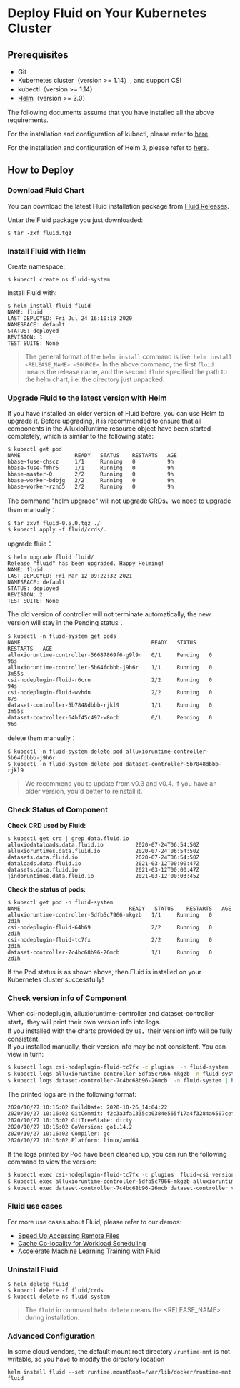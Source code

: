# Deploy Fluid on Your Kubernetes Cluster

## Prerequisites

- Git
- Kubernetes cluster（version >= 1.14）, and support CSI
- kubectl（version >= 1.14）
- [Helm](https://helm.sh/)（version >= 3.0）

The following documents assume that you have installed all the above requirements.

For the installation and configuration of kubectl, please refer to [here](https://kubernetes.io/docs/tasks/tools/install-kubectl/).

For the installation and configuration of Helm 3, please refer to [here](https://v3.helm.sh/docs/intro/install/).

## How to Deploy

### Download Fluid Chart

You can download the latest Fluid installation package from [Fluid Releases](https://github.com/fluid-cloudnative/fluid/releases).

Untar the Fluid package you just downloaded:

```shell
$ tar -zxf fluid.tgz
```

### Install Fluid with Helm

Create namespace:

```shell
$ kubectl create ns fluid-system
```

Install Fluid with:

```shell
$ helm install fluid fluid
NAME: fluid
LAST DEPLOYED: Fri Jul 24 16:10:18 2020
NAMESPACE: default
STATUS: deployed
REVISION: 1
TEST SUITE: None
```

> The general format of the `helm install` command is like: `helm install <RELEASE_NAME> <SOURCE>`. In the above command,  the first `fluid` means the release name, and the second  `fluid` specified the path to the helm chart, i.e. the directory just unpacked.


### Upgrade Fluid to the latest version with Helm

If you have installed an older version of Fluid before, you can use Helm to upgrade it.
Before upgrading, it is recommended to ensure that all components in the AlluxioRuntime resource object have been started completely, which is similar to the following state:

```shell
$ kubectl get pod
NAME                 READY   STATUS    RESTARTS   AGE
hbase-fuse-chscz     1/1     Running   0          9h
hbase-fuse-fmhr5     1/1     Running   0          9h
hbase-master-0       2/2     Running   0          9h
hbase-worker-bdbjg   2/2     Running   0          9h
hbase-worker-rznd5   2/2     Running   0          9h
```

The command "helm upgrade" will not upgrade CRDs，we need to upgrade them manually：

```shell
$ tar zxvf fluid-0.5.0.tgz ./
$ kubectl apply -f fluid/crds/.
```

upgrade fluid：
```shell
$ helm upgrade fluid fluid/
Release "fluid" has been upgraded. Happy Helming!
NAME: fluid
LAST DEPLOYED: Fri Mar 12 09:22:32 2021
NAMESPACE: default
STATUS: deployed
REVISION: 2
TEST SUITE: None
```

The old version of controller will not terminate automatically, the new version will stay in the Pending status：
```shell
$ kubectl -n fluid-system get pods
NAME                                         READY   STATUS    RESTARTS   AGE
alluxioruntime-controller-56687869f6-g9l9n   0/1     Pending   0          96s
alluxioruntime-controller-5b64fdbbb-j9h6r    1/1     Running   0          3m55s
csi-nodeplugin-fluid-r6crn                   2/2     Running   0          94s
csi-nodeplugin-fluid-wvhdn                   2/2     Running   0          87s
dataset-controller-5b7848dbbb-rjkl9          1/1     Running   0          3m55s
dataset-controller-64bf45c497-w8ncb          0/1     Pending   0          96s
```
delete them manually：
```shell
$ kubectl -n fluid-system delete pod alluxioruntime-controller-5b64fdbbb-j9h6r 
$ kubectl -n fluid-system delete pod dataset-controller-5b7848dbbb-rjkl9
```

> We recommend you to update from v0.3 and v0.4. If you have an older version, you'd better to reinstall it.

### Check Status of Component

**Check CRD used by Fluid:**

```shell
$ kubectl get crd | grep data.fluid.io
alluxiodataloads.data.fluid.io          2020-07-24T06:54:50Z
alluxioruntimes.data.fluid.io           2020-07-24T06:54:50Z
datasets.data.fluid.io                  2020-07-24T06:54:50Z
dataloads.data.fluid.io                 2021-03-12T00:00:47Z
datasets.data.fluid.io                  2021-03-12T00:00:47Z
jindoruntimes.data.fluid.io             2021-03-12T00:03:45Z
```

**Check the status of pods:**

```shell
$ kubectl get pod -n fluid-system
NAME                                  READY   STATUS    RESTARTS   AGE
alluxioruntime-controller-5dfb5c7966-mkgzb   1/1     Running   0          2d1h
csi-nodeplugin-fluid-64h69                   2/2     Running   0          2d1h
csi-nodeplugin-fluid-tc7fx                   2/2     Running   0          2d1h
dataset-controller-7c4bc68b96-26mcb          1/1     Running   0          2d1h
```

If the Pod status is as shown above, then Fluid is installed on your Kubernetes cluster successfully!

### Check version info of Component

When csi-nodeplugin, alluxioruntime-controller and dataset-controller start，they will print their own version info into logs.  
If you installed with the charts provided by us，their version info will be fully consistent.  
If you installed manually, their version info may be not consistent. You can view in turn:
```bash
$ kubectl logs csi-nodeplugin-fluid-tc7fx -c plugins  -n fluid-system | head -n 9 | tail -n 6
$ kubectl logs alluxioruntime-controller-5dfb5c7966-mkgzb -n fluid-system | head -n 6
$ kubectl logs dataset-controller-7c4bc68b96-26mcb  -n fluid-system | head -n 6
```
The printed logs are in the following format:
```bash
2020/10/27 10:16:02 BuildDate: 2020-10-26_14:04:22
2020/10/27 10:16:02 GitCommit: f2c3a3fa1335cb0384e565f17a4f3284a6507cef
2020/10/27 10:16:02 GitTreeState: dirty
2020/10/27 10:16:02 GoVersion: go1.14.2
2020/10/27 10:16:02 Compiler: gc
2020/10/27 10:16:02 Platform: linux/amd64
```
If the logs printed by Pod have been cleaned up, you can run the following command to view the version:
```bash
$ kubectl exec csi-nodeplugin-fluid-tc7fx -c plugins  fluid-csi version -n fluid-system
$ kubectl exec alluxioruntime-controller-5dfb5c7966-mkgzb alluxioruntime-controller version -n fluid-system
$ kubectl exec dataset-controller-7c4bc68b96-26mcb dataset-controller version -n  fluid-system 
```

### Fluid use cases
For more use cases about Fluid, please refer to our demos:
- [Speed Up Accessing Remote Files](../samples/accelerate_data_accessing.md)
- [Cache Co-locality for Workload Scheduling](../samples/data_co_locality.md)
- [Accelerate Machine Learning Training with Fluid](../samples/machinelearning.md)

### Uninstall Fluid

```shell
$ helm delete fluid
$ kubectl delete -f fluid/crds
$ kubectl delete ns fluid-system
```

> The `fluid` in command `helm delete` means the <RELEASE_NAME> during installation.


### Advanced Configuration

In some cloud vendors, the default mount root directory `/runtime-mnt` is not writable, so you have to modify the directory location

```
helm install fluid --set runtime.mountRoot=/var/lib/docker/runtime-mnt fluid
```